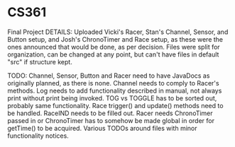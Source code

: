# CS361
Final Project
DETAILS:
	Uploaded Vicki's Racer, Stan's Channel, Sensor, and Button setup, and Josh's ChronoTimer and Race setup, as these were the ones announced that would be done, as per decision.
	Files were split for organization, can be changed at any point, but can't have files in default "src" if structure kept.
	
TODO:
	Channel, Sensor, Button and Racer need to have JavaDocs as originally planned, as there is none.
	Channel needs to comply to Racer's methods.
	Log needs to add functionality described in manual, not always print without print being invoked.
	TOG vs TOGGLE has to be sorted out, probably same functionality.
	Race trigger() and update() methods need to be handled.
	RaceIND needs to be filled out.
	Racer needs ChronoTimer passed in or ChronoTimer has to somehow be made global in order for getTime() to be acquired.
	Various TODOs around files with minor functionality notices.